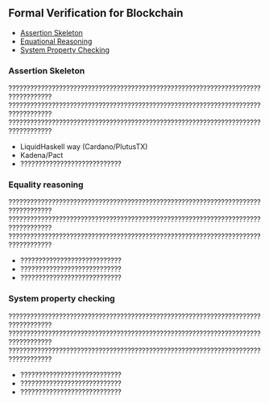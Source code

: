 ## Formal Verification for Blockchain
- [Assertion Skeleton](#assertion-skeleton)
- [Equational Reasoning](#equality-reasoning)
- [System Property Checking](#system-property-checking)

### Assertion Skeleton
??????????????????????????????????????????????????????????????????????????????????  
??????????????????????????????????????????????????????????????????????????????????  
??????????????????????????????????????????????????????????????????????????????????  
- LiquidHaskell way (Cardano/PlutusTX)
- Kadena/Pact 
- ????????????????????????????

### Equality reasoning
??????????????????????????????????????????????????????????????????????????????????  
??????????????????????????????????????????????????????????????????????????????????  
??????????????????????????????????????????????????????????????????????????????????  
- ????????????????????????????
- ????????????????????????????
- ????????????????????????????

### System property checking
??????????????????????????????????????????????????????????????????????????????????  
??????????????????????????????????????????????????????????????????????????????????  
??????????????????????????????????????????????????????????????????????????????????  
- ????????????????????????????
- ????????????????????????????
- ????????????????????????????
